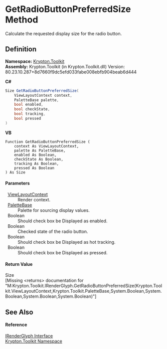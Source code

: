 # GetRadioButtonPreferredSize Method


Calculate the requested display size for the radio button.



## Definition
**Namespace:** <a href="79d2eac2-21f4-54ff-7552-b20c33c30600.md">Krypton.Toolkit</a>  
**Assembly:** Krypton.Toolkit (in Krypton.Toolkit.dll) Version: 80.23.10.287+8d7660f9dc5efd033fabe008ebfb904beab6d444

**C#**
``` C#
Size GetRadioButtonPreferredSize(
	ViewLayoutContext context,
	PaletteBase palette,
	bool enabled,
	bool checkState,
	bool tracking,
	bool pressed
)
```
**VB**
``` VB
Function GetRadioButtonPreferredSize ( 
	context As ViewLayoutContext,
	palette As PaletteBase,
	enabled As Boolean,
	checkState As Boolean,
	tracking As Boolean,
	pressed As Boolean
) As Size
```



#### Parameters
<dl><dt>  <a href="d94d703a-56ce-4f85-7e5d-a7e3debed319.md">ViewLayoutContext</a></dt><dd>Render context.</dd><dt>  <a href="6da77fa5-1590-4646-f2ea-70002c922aee.md">PaletteBase</a></dt><dd>Palette for sourcing display values.</dd><dt>  Boolean</dt><dd>Should check box be Displayed as enabled.</dd><dt>  Boolean</dt><dd>Checked state of the radio button.</dd><dt>  Boolean</dt><dd>Should check box be Displayed as hot tracking.</dd><dt>  Boolean</dt><dd>Should check box be Displayed as pressed.</dd></dl>

#### Return Value
Size  
\[Missing &lt;returns&gt; documentation for "M:Krypton.Toolkit.IRenderGlyph.GetRadioButtonPreferredSize(Krypton.Toolkit.ViewLayoutContext,Krypton.Toolkit.PaletteBase,System.Boolean,System.Boolean,System.Boolean,System.Boolean)"\]

## See Also


#### Reference
<a href="36266159-e40a-9fe7-0c56-3cb7df7b27e2.md">IRenderGlyph Interface</a>  
<a href="79d2eac2-21f4-54ff-7552-b20c33c30600.md">Krypton.Toolkit Namespace</a>  
